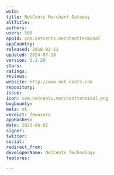 ```yaml
---
wsId: 
title: NetCents Merchant Gateway
altTitle: 
authors: 
users: 500
appId: com.netcents.merchantterminal
appCountry: 
released: 2018-02-11
updated: 2024-07-10
version: 3.1.20
stars: 
ratings: 
reviews: 
website: http://www.net-cents.com
repository: 
issue: 
icon: com.netcents.merchantterminal.png
bugbounty: 
meta: ok
verdict: fewusers
appHashes: 
date: 2023-06-02
signer: 
twitter: 
social: 
redirect_from: 
developerName: NetCents Technology
features: 

---
```


